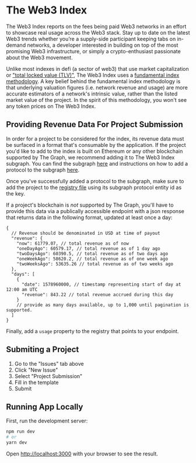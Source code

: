 # The Web3 Index

The Web3 Index reports on the fees being paid Web3 networks in an effort to showcase real usage across the Web3 stack. Stay up to date on the latest Web3 trends whether you’re a supply-side participant keeping tabs on in-demand networks, a developer interested in building on top of the most promising Web3 infrastructure, or simply a crypto-enthusiast passionate about the Web3 movement.

Unlike most indexes in defi (a sector of web3) that use market capitalization or ["total locked value (TLV)"](https://messari.io/article/how-to-interpret-total-value-locked-tvl-in-defi), The Web3 Index uses a [fundamental index methodology](https://en.wikipedia.org/wiki/Fundamentally_based_indexes). A key belief behind the fundamental index methodology is that underlying valuation figures (i.e. network revenue and usage) are more accurate estimators of a network's intrinsic value, rather than the listed market value of the project. In the spirit of this methodology, you won't see any token prices on The Web3 Index.

## Providing Revenue Data For Project Submission

In order for a project to be considered for the index, its revenue data must be surfaced in a format that's consumable by the application. If the project you'd like to add to the index is built on Ethereum or any other blockchain supported by The Graph, we recommend adding it to The Web3 Index subgraph. You can find the subgraph [here](https://github.com/web3index/subgraph) and instructions on how to add a protocol to the subgraph [here](https://thegraph.com/docs/introduction).

Once you've successfully added a protocol to the subgraph, make sure to add the project to the [registry file](./registry.json) using its subgraph protocol entity id as the key.

If a project's blockchain is _not_ supported by The Graph, you'll have to provide this data via a publically accessible endpoint with a json response that returns data in the following format, updated at least once a day:

```
{
  // Revenue should be denominated in USD at time of payout
  "revenue": {
    "now": 61779.07, // total revenue as of now
    "oneDayAgo": 60579.17, // total revenue as of 1 day ago
    "twoDaysAgo": 60390.5, // total revenue as of two days ago
    "oneWeekAgo": 58620.2, // total revenue as of one week ago
    "twoWeeksAgo": 53635.26 // total revenue as of two weeks ago
  },
  "days": [
    {
      "date": 1578960000, // timestamp representing start of day at 12:00 am UTC
      "revenue": 843.22 // total revenue accrued during this day
    }
    // provide as many days available, up to 1,000 until pagination is supported.
  ]
}
```

Finally, add a `usage` property to the registry that points to your endpoint.

## Submiting a Project

1. Go to the "Issues" tab above
2. Click "New Issue"
3. Select "Project Submission"
4. Fill in the template
5. Submit

## Running App Locally

First, run the development server:

```bash
npm run dev
# or
yarn dev
```

Open [http://localhost:3000](http://localhost:3000) with your browser to see the result.
